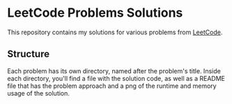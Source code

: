 # LeetCode Problems Solutions

This repository contains my solutions for various problems from [LeetCode](https://leetcode.com/).

## Structure

Each problem has its own directory, named after the problem's title. Inside each directory, you'll find a file with the solution code, as well as a README file that has the problem approach and a png of the runtime and memory usage of the solution.

